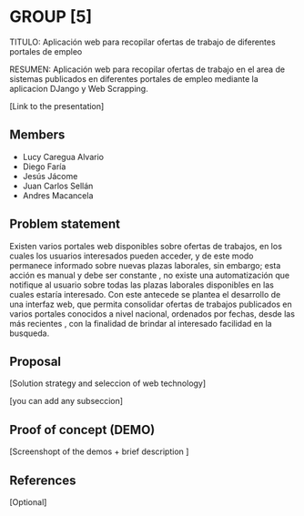 # GROUP [5]

TITULO:
Aplicación web para recopilar ofertas de trabajo de diferentes portales de empleo

RESUMEN:
Aplicación web para recopilar ofertas de trabajo en el area de sistemas publicados en diferentes
portales de empleo mediante la aplicacion DJango y Web Scrapping.

[Link to the presentation]

## Members

 - Lucy Caregua Alvario
 - Diego Faría
 - Jesús Jácome​
 - Juan Carlos Sellán
 - Andres Macancela



## Problem statement

Existen varios portales web disponibles sobre  ofertas de trabajos, en los cuales los usuarios  interesados pueden acceder, y de este modo permanece informado sobre nuevas plazas laborales, sin embargo; esta acción es manual y debe ser constante , no existe una automatización que notifique al usuario sobre todas las plazas laborales disponibles en las cuales estaría interesado.
 Con este antecede se plantea el desarrollo de una interfaz web, que permita consolidar ofertas de trabajos 
publicados en varios portales conocidos a nivel nacional,  ordenados por fechas,  desde las más recientes , con la finalidad de brindar al interesado facilidad en la busqueda.


## Proposal

[Solution strategy and seleccion of web technology]

[you can add any subseccion]


## Proof of concept (DEMO)

[Screenshopt of the demos + brief description ]


## References

[Optional]
